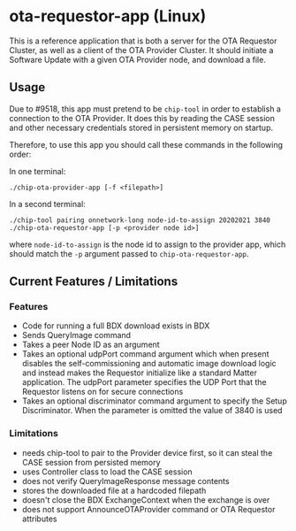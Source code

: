 # ota-requestor-app (Linux)

This is a reference application that is both a server for the OTA Requestor
Cluster, as well as a client of the OTA Provider Cluster. It should initiate a
Software Update with a given OTA Provider node, and download a file.

## Usage

Due to #9518, this app must pretend to be `chip-tool` in order to establish a
connection to the OTA Provider. It does this by reading the CASE session and
other necessary credentials stored in persistent memory on startup.

Therefore, to use this app you should call these commands in the following
order:

In one terminal:

```
./chip-ota-provider-app [-f <filepath>]
```

In a second terminal:

```
./chip-tool pairing onnetwork-long node-id-to-assign 20202021 3840
./chip-ota-requestor-app [-p <provider node id>]
```

where `node-id-to-assign` is the node id to assign to the provider app, which
should match the `-p` argument passed to `chip-ota-requestor-app`.

## Current Features / Limitations

### Features

-   Code for running a full BDX download exists in BDX
-   Sends QueryImage command
-   Takes a peer Node ID as an argument
-   Takes an optional udpPort command argument which when present disables the
    self-commissioning and automatic image download logic and instead makes the
    Requestor initialize like a standard Matter application. The udpPort
    parameter specifies the UDP Port that the Requestor listens on for secure
    connections
-   Takes an optional discriminator command argument to specify the Setup
    Discriminator. When the parameter is omitted the value of 3840 is used

### Limitations

-   needs chip-tool to pair to the Provider device first, so it can steal the
    CASE session from persisted memory
-   uses Controller class to load the CASE session
-   does not verify QueryImageResponse message contents
-   stores the downloaded file at a hardcoded filepath
-   doesn't close the BDX ExchangeContext when the exchange is over
-   does not support AnnounceOTAProvider command or OTA Requestor attributes

